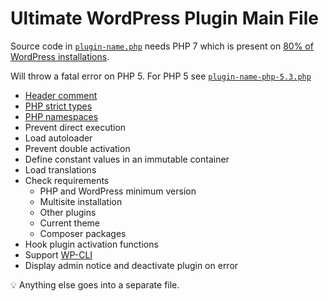 # Ultimate WordPress Plugin Main File

Source code in [`plugin-name.php`](/plugin-name.php) needs PHP 7 which is present on
[80% of WordPress installations](https://wordpress.org/about/stats/#php_versions).

Will throw a fatal error on PHP 5. For PHP 5 see [`plugin-name-php-5.3.php`](/plugin-name-php-5.3.php)

- [Header comment](https://developer.wordpress.org/plugins/plugin-basics/header-requirements/#header-fields)
- [PHP strict types](https://www.php.net/manual/en/language.types.declarations.php#language.types.declarations.strict)
- [PHP namespaces](https://www.php-fig.org/psr/psr-4/#2-specification)
- Prevent direct execution
- Load autoloader
- Prevent double activation
- Define constant values in an immutable container
- Load translations
- Check requirements
  - PHP and WordPress minimum version
  - Multisite installation
  - Other plugins
  - Current theme
  - Composer packages
- Hook plugin activation functions
- Support [WP-CLI](https://wp-cli.org/)
- Display admin notice and deactivate plugin on error

:bulb: Anything else goes into a separate file.
